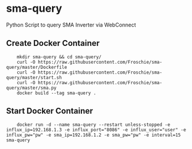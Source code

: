 # sma-query
Python Script to query SMA Inverter via WebConnect


## Create Docker Container

```
    mkdir sma-query && cd sma-query/
    curl -O https://raw.githubusercontent.com/Froschie/sma-query/master/Dockerfile
    curl -O https://raw.githubusercontent.com/Froschie/sma-query/master/start.sh
    curl -O https://raw.githubusercontent.com/Froschie/sma-query/master/sma.py
    docker build --tag sma-query .
```

## Start Docker Container
```
    docker run -d --name sma-query --restart unless-stopped -e influx_ip=192.168.1.3 -e influx_port="8086" -e influx_user="user" -e influx_pw="pw" -e sma_ip=192.168.1.2 -e sma_pw="pw" -e interval=15 sma-query
```

